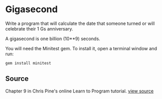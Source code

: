 # Gigasecond

Write a program that will calculate the date that someone turned or will celebrate their 1 Gs anniversary.

A gigasecond is one billion (10**9) seconds.

You will need the Minitest gem. To install it, open a
terminal window and run:

    gem install minitest

## Source

Chapter 9 in Chris Pine's online Learn to Program tutorial. [view source](http://pine.fm/LearnToProgram/?Chapter=09)
